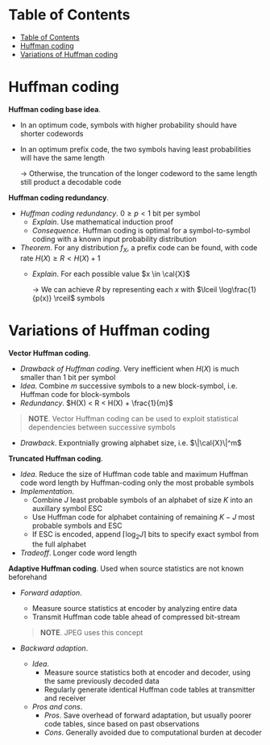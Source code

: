 <!-- TOC titleSize:1 tabSpaces:2 depthFrom:1 depthTo:6 withLinks:1 updateOnSave:1 orderedList:0 skip:0 title:1 charForUnorderedList:* -->
# Table of Contents
- [Table of Contents](#table-of-contents)
- [Huffman coding](#huffman-coding)
- [Variations of Huffman coding](#variations-of-huffman-coding)
<!-- /TOC -->

# Huffman coding
**Huffman coding base idea**.
* In an optimum code, symbols with higher probability should have shorter codewords
* In an optimum prefix code, the two symbols having least probabilities will have the same length

    $\to$ Otherwise, the truncation of the longer codeword to the same length still product a decodable code

**Huffman coding redundancy**. 
* *Huffman coding redundancy*. $0 \geq p < 1$ bit per symbol
    * *Explain*. Use mathematical induction proof
    * *Consequence*. Huffman coding is optimal for a symbol-to-symbol coding with a known input probability distribution
* *Theorem*. For any distribution $f_X$, a prefix code can be found, with code rate $H(X) \geq R < H(X)+1$
    * *Explain*. For each possible value $x \in \cal{X}$

        $\to$ We can achieve $R$ by representing each $x$ with $\lceil \log\frac{1}{p(x)} \rceil$ symbols

# Variations of Huffman coding
**Vector Huffman coding**.
* *Drawback of Huffman coding*. Very inefficient when $H(X)$ is much smaller than $1$ bit per symbol
* *Idea*. Combine $m$ successive symbols to a new block-symbol, i.e. Huffman code for block-symbols
* *Redundancy*. $H(X) < R < H(X) + \frac{1}{m}$

>**NOTE**. Vector Huffman coding can be used to exploit statistical dependencies between successive symbols

* *Drawback*. Expontnially growing alphabet size, i.e. $\|\cal{X}\|^m$

**Truncated Huffman coding**.
* *Idea*. Reduce the size of Huffman code table and maximum Huffman code word length by Huffman-coding only the most probable symbols
* *Implementation*.
    * Combine $J$ least probable symbols of an alphabet of size $K$ into an auxillary symbol $\text{ESC}$
    * Use Huffman code for alphabet containing of remaining $K-J$ most probable symbols and $\text{ESC}$
    * If $\text{ESC}$ is encoded, append $\lceil \log_2 J \rceil$ bits to specify exact symbol from the full alphabet
* *Tradeoff*. Longer code word length

**Adaptive Huffman coding**. Used when source statistics are not known beforehand
* *Forward adaption*.
    * Measure source statistics at encoder by analyzing entire data
    * Transmit Huffman code table ahead of compressed bit-stream
    
    >**NOTE**. JPEG uses this concept

* *Backward adaption*.
    * *Idea*.
        * Measure source statistics both at encoder and decoder, using the same previously decoded data
        * Regularly generate identical Huffman code tables at transmitter and receiver
    * *Pros and cons*.
        * *Pros*. Save overhead of forward adaptation, but usually poorer code tables, since based on past observations
        * *Cons*. Generally avoided due to computational burden at decoder